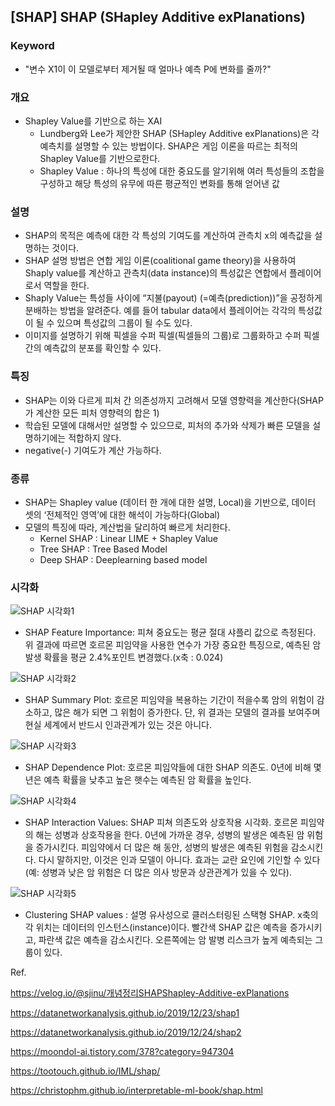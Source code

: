 ## [SHAP] SHAP (SHapley Additive exPlanations)

### Keyword
 - "변수 X1이 이 모델로부터 제거될 때 얼마나 예측 P에 변화를 줄까?"

### 개요
- Shapley Value를 기반으로 하는 XAI
	- Lundberg와 Lee가 제안한 SHAP (SHapley Additive exPlanations)은 각 예측치를 설명할 수 있는 방법이다. SHAP은 게임 이론을 따르는 최적의 Shapley Value를 기반으로한다.
	- Shapley Value : 하나의 특성에 대한 중요도를 알기위해 여러 특성들의 조합을 구성하고 해당 특성의 유무에 따른 평균적인 변화를 통해 얻어낸 값

### 설명
- SHAP의 목적은 예측에 대한 각 특성의 기여도를 계산하여 관측치 x의 예측값을 설명하는 것이다. 
- SHAP 설명 방법은 연합 게임 이론(coalitional game theory)을 사용하여 Shaply value를 계산하고 관측치(data instance)의 특성값은 연합에서 플레이어로서 역할을 한다. 
- Shaply Value는 특성들 사이에 “지불(payout) (=예측(prediction))”을 공정하게 분배하는 방법을 알려준다. 예를 들어 tabular data에서 플레이어는 각각의 특성값이 될 수 있으며 특성값의 그룹이 될 수도 있다. 
- 이미지를 설명하기 위해 픽셀을 수퍼 픽셀(픽셀들의 그룹)로 그룹화하고 수퍼 픽셀 간의 예측값의 분포를 확인할 수 있다. 

### 특징
- SHAP는 이와 다르게 피처 간 의존성까지 고려해서 모델 영향력을 계산한다(SHAP가 계산한 모든 피처 영향력의 합은 1)
- 학습된 모델에 대해서만 설명할 수 있으므로, 피처의 추가와 삭제가 빠른 모델을 설명하기에는 적합하지 않다.
- negative(-) 기여도가 계산 가능하다.

### 종류
- SHAP는 Shapley value (데이터 한 개에 대한 설명, Local)을 기반으로, 데이터 셋의 ‘전체적인 영역’에 대한 해석이 가능하다(Global)
- 모델의 특징에 따라, 계산법을 달리하여 빠르게 처리한다.
	- Kernel SHAP : Linear LIME + Shapley Value
	- Tree SHAP : Tree Based Model
	- Deep SHAP : Deeplearning based model

### 시각화

![SHAP 시각화1](https://christophm.github.io/interpretable-ml-book/images/shap-importance.png) 
- SHAP Feature Importance: 피쳐 중요도는 평균 절대 샤플리 값으로 측정된다. 위 결과에 따르면 호르몬 피임약을 사용한 연수가 가장 중요한 특징으로, 예측된 암 발생 확률을 평균 2.4%포인트 변경했다.(x축 : 0.024)

![SHAP 시각화2](https://christophm.github.io/interpretable-ml-book/images/shap-importance-extended.png) 
- SHAP Summary Plot: 호르몬 피임약을 복용하는 기간이 적을수록 암의 위험이 감소하고, 많은 해가 되면 그 위험이 증가한다. 단, 위 결과는 모델의 결과를 보여주며 현실 세계에서 반드시 인과관계가 있는 것은 아니다.

![SHAP 시각화3](https://christophm.github.io/interpretable-ml-book/images/shap-dependence.png) 
- SHAP Dependence Plot: 호르몬 피임약들에 대한 SHAP 의존도. 0년에 비해 몇 년은 예측 확률을 낮추고 높은 햇수는 예측된 암 확률을 높인다.

![SHAP 시각화4](https://christophm.github.io/interpretable-ml-book/images/shap-dependence-interaction.png) 
- SHAP Interaction Values: SHAP 피쳐 의존도와 상호작용 시각화. 호르몬 피임약의 해는 성병과 상호작용을 한다. 0년에 가까운 경우, 성병의 발생은 예측된 암 위험을 증가시킨다. 피임약에서 더 많은 해 동안, 성병의 발생은 예측된 위험을 감소시킨다. 다시 말하지만, 이것은 인과 모델이 아니다. 효과는 교란 요인에 기인할 수 있다(예: 성병과 낮은 암 위험은 더 많은 의사 방문과 상관관계가 있을 수 있다).

![SHAP 시각화5](https://christophm.github.io/interpretable-ml-book/images/shap-clustering.png)
- Clustering SHAP values : 설명 유사성으로 클러스터링된 스택형 SHAP. x축의 각 위치는 데이터의 인스턴스(instance)이다. 빨간색 SHAP 값은 예측을 증가시키고, 파란색 값은 예측을 감소시킨다. 오른쪽에는 암 발병 리스크가 높게 예측되는 그룹이 있다.


Ref.

https://velog.io/@sjinu/개념정리SHAPShapley-Additive-exPlanations

https://datanetworkanalysis.github.io/2019/12/23/shap1

https://datanetworkanalysis.github.io/2019/12/24/shap2

https://moondol-ai.tistory.com/378?category=947304

https://tootouch.github.io/IML/shap/

https://christophm.github.io/interpretable-ml-book/shap.html
